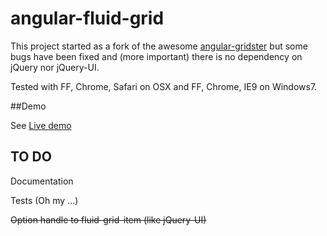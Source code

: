 angular-fluid-grid
==================

This project started as a fork of the awesome <a href="https://github.com/ManifestWebDesign/angular-gridster">angular-gridster</a> 
but some bugs have been fixed and (more important) there is no dependency on jQuery nor jQuery-UI.

Tested with FF, Chrome, Safari on OSX and FF, Chrome, IE9 on Windows7.

##Demo

See <a href="http://rawgit.com/SekibOmazic/angular-fluid-grid/master/index.html">Live demo</a>



## TO DO

Documentation

Tests (Oh my ...)

~~Option handle to fluid-grid-item (like jQuery-UI)~~